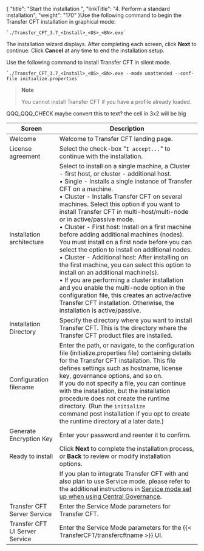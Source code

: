{
    "title": "Start the installation ",
    "linkTitle": "4. Perform a standard installation",
    "weight": "170"
}Use the following command to begin the Transfer CFT installation in graphical mode:

```
`./Transfer_CFT_3.7_<Install>_<OS>_<BN>.exe`
```

The installation wizard displays. After completing each screen, click **Next** to continue. Click **Cancel** at any time to end the installation setup.

Use the following command to install Transfer CFT in silent mode.

```
`./Transfer_CFT_3.7_<Install>_<OS>_<BN>.exe --mode unattended --conf-file initialize.properties`
```

> **Note**
>
> You cannot install Transfer CFT if you have a profile already loaded.

QQQ\_QQQ\_CHECK maybe convert this to text? the cell in 3x2 will be big


| Screen  | Description  |
| --- | --- |
| Welcome  | Welcome to Transfer CFT landing page.  |
| License agreement  | Select the check-box "<code>I accept...</code>" to continue with the installation.  |
| Installation architecture  | Select to install on a single machine, a Cluster - first host, or cluster - additional host.<br/> • Single - Installs a single instance of Transfer CFT on a machine.<br/> • Cluster - Installs Transfer CFT on several machines. Select this option if you want to install Transfer CFT in multi-host/multi-node or in active/passive mode.<br/> • Cluster - First host: Install on a first machine before adding additional machines (nodes). You must install on a first node before you can select the option to install on additional nodes.<br/> • Cluster - Additional host: After installing on the first machine, you can select this option to install on an additional machine(s).<br/> • If you are performing a cluster installation and you enable the multi-node option in the configuration file, this creates an active/active Transfer CFT installation. Otherwise, the installation is active/passive. |
| Installation Directory  | Specify the directory where you want to install Transfer CFT. This is the directory where the Transfer CFT product files are installed.  |
| Configuration filename  | Enter the path, or navigate, to the configuration file (initialize.properties file) containing details for the Transfer CFT installation. This file defines settings such as hostname, license key, governance options, and so on.<br/> If you do not specify a file, you can continue with the installation, but the installation procedure does not create the runtime directory. (Run the <code>initialize </code>command post installation if you opt to create the runtime directory at a later date.) |
| Generate Encryption Key  | Enter your password and reenter it to confirm. |
| Ready to install | Click **Next** to complete the installation process, or **Back** to review or modify installation options. |
|   | If you plan to integrate Transfer CFT with and also plan to use Service mode, please refer to the additional instructions in <a href="../../post_install_transfercft#Service">Service mode set up when using Central Governance</a>.  |
| Transfer CFT Server Service  | Enter the Service Mode parameters for Transfer CFT.  |
| Transfer CFT UI Server Service  | Enter the Service Mode parameters for the {{< TransferCFT/transfercftname  >}} UI.  |

